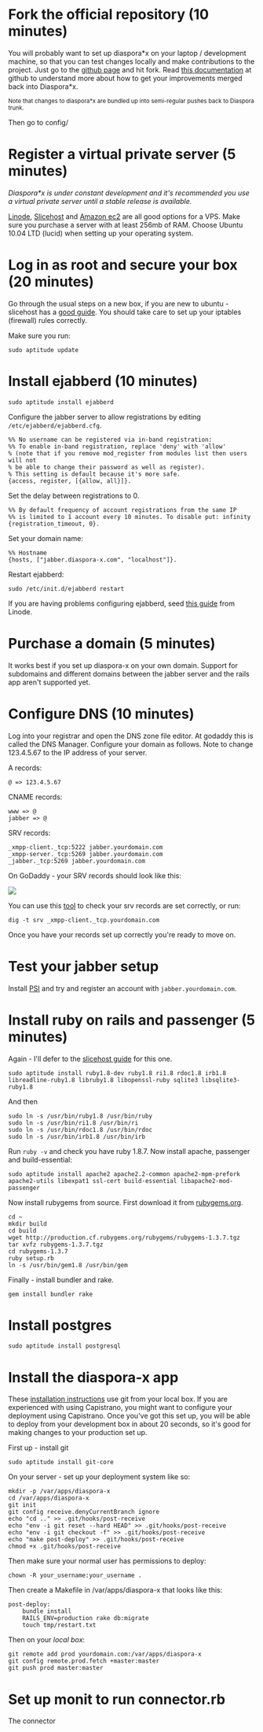 # Fork the official repository (10 minutes)

You will probably want to set up diaspora\*x on your laptop / development machine, so that you can test changes locally and make contributions to the project. Just go to the [github page](http://github.com/bnolan/diaspora-x/) and hit fork. Read [this documentation](http://help.github.com/forking/) at github to understand more about how to get your improvements merged back into Diaspora\*x.

<small>Note that changes to diaspora*x are bundled up into semi-regular pushes back to Diaspora trunk.</small>

Then go to config/

# Register a virtual private server (5 minutes)

_Diaspora\*x is under constant development and it's recommended you use a virtual private server until a stable release is available._

[Linode](http://linode.com/), [Slicehost](http://slicehost.com/) and [Amazon ec2](http://aws.amazon.com/ec2/) are all good options for a VPS. Make sure you purchase a server with at least 256mb of RAM. Choose Ubuntu 10.04 LTD (lucid) when setting up your operating system.

# Log in as root and secure your box (20 minutes)

Go through the usual steps on a new box, if you are new to ubuntu - slicehost has a [good guide](http://articles.slicehost.com/2008/4/25/ubuntu-hardy-setup-page-1). You should take care to set up your iptables (firewall) rules correctly.

Make sure you run:

    sudo aptitude update
    
# Install ejabberd (10 minutes)

    sudo aptitude install ejabberd

Configure the jabber server to allow registrations by editing `/etc/ejabberd/ejabberd.cfg`.

    %% No username can be registered via in-band registration:
    %% To enable in-band registration, replace 'deny' with 'allow'
    % (note that if you remove mod_register from modules list then users will not
    % be able to change their password as well as register).
    % This setting is default because it's more safe.
    {access, register, [{allow, all}]}.
    
Set the delay between registrations to 0.

    %% By default frequency of account registrations from the same IP
    %% is limited to 1 account every 10 minutes. To disable put: infinity
    {registration_timeout, 0}.

Set your domain name:

    %% Hostname
    {hosts, ["jabber.diaspora-x.com", "localhost"]}.

Restart ejabberd:

    sudo /etc/init.d/ejabberd restart

If you are having problems configuring ejabberd, seed [this guide](http://library.linode.com/communications/xmpp/ejabberd/ubuntu-9.04-jaunty) from Linode.

# Purchase a domain (5 minutes)

It works best if you set up diaspora-x on your own domain. Support for subdomains and different domains between the jabber server and the rails app aren't supported yet.

# Configure DNS (10 minutes)

Log into your registrar and open the DNS zone file editor. At godaddy this is called the DNS Manager. Configure your domain as follows. Note to change 123.4.5.67 to the IP address of your server.

A records:

    @ => 123.4.5.67
    
CNAME records:
  
    www => @
    jabber => @
    
SRV records:

    _xmpp-client._tcp:5222 jabber.yourdomain.com
    _xmpp-server._tcp:5269 jabber.yourdomain.com
    _jabber._tcp:5269 jabber.yourdomain.com

On GoDaddy - your SRV records should look like this:

<img src="..." />

You can use this [tool](http://dopeman.org/xmpp_srv_test/?domain=yourdomain.com) to check your srv records are set correctly, or run:

    dig -t srv _xmpp-client._tcp.yourdomain.com

Once you have your records set up correctly you're ready to move on.

# Test your jabber setup

Install [PSI](http://.../) and try and register an account with `jabber.yourdomain.com`.

# Install ruby on rails and passenger (5 minutes)

Again - I'll defer to the [slicehost guide](http://articles.slicehost.com/2008/5/1/ubuntu-hardy-mod_rails-installation) for this one.

    sudo aptitude install ruby1.8-dev ruby1.8 ri1.8 rdoc1.8 irb1.8 libreadline-ruby1.8 libruby1.8 libopenssl-ruby sqlite3 libsqlite3-ruby1.8

And then

    sudo ln -s /usr/bin/ruby1.8 /usr/bin/ruby
    sudo ln -s /usr/bin/ri1.8 /usr/bin/ri
    sudo ln -s /usr/bin/rdoc1.8 /usr/bin/rdoc
    sudo ln -s /usr/bin/irb1.8 /usr/bin/irb 
 
Run `ruby -v` and check you have ruby 1.8.7. Now install apache, passenger and build-essential:

    sudo aptitude install apache2 apache2.2-common apache2-mpm-prefork apache2-utils libexpat1 ssl-cert build-essential libapache2-mod-passenger
  
Now install rubygems from source. First download it from [rubygems.org](http://rubygems.org/pages/download).

    cd ~
    mkdir build
    cd build
    wget http://production.cf.rubygems.org/rubygems/rubygems-1.3.7.tgz
    tar xvfz rubygems-1.3.7.tgz
    cd rubygems-1.3.7
    ruby setup.rb
    ln -s /usr/bin/gem1.8 /usr/bin/gem
    
Finally - install bundler and rake.

    gem install bundler rake

# Install postgres

    sudo aptitude install postgresql
    


# Install the diaspora-x app


These [installation instructions](http://sam.minnee.co.nz/deployment-using-git) use git from your local box. If you are experienced with using Capistrano, you might want to configure your deployment using Capistrano. Once you've got this set up, you will be able to deploy from your development box in about 20 seconds, so it's good for making changes to your production set up.

First up - install git

    sudo aptitude install git-core

On your server - set up your deployment system like so:

    mkdir -p /var/apps/diaspora-x
    cd /var/apps/diaspora-x
    git init
    git config receive.denyCurrentBranch ignore
    echo "cd .." >> .git/hooks/post-receive
    echo "env -i git reset --hard HEAD" >> .git/hooks/post-receive
    echo "env -i git checkout -f" >> .git/hooks/post-receive
    echo "make post-deploy" >> .git/hooks/post-receive
    chmod +x .git/hooks/post-receive
    
Then make sure your normal user has permissions to deploy:

    chown -R your_username:your_username .

Then create a Makefile in /var/apps/diaspora-x that looks like this:

    post-deploy:
        bundle install
        RAILS_ENV=production rake db:migrate
        touch tmp/restart.txt

Then on your _local box_:

    git remote add prod yourdomain.com:/var/apps/diaspora-x
    git config remote.prod.fetch +master:master
    git push prod master:master

# Set up monit to run connector.rb

The connector